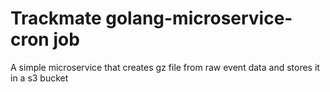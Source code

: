 # Trackmate golang-microservice-cron job
A simple microservice that creates gz file from raw event data and stores it in a s3 bucket
